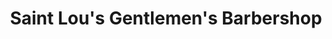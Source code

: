 ---
title: "Saint Lou's Gentlemen's Barbershop"
url: /halifax/saint-lous-gentlemens-barbershop/
shop: Friseur
---